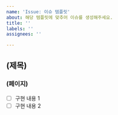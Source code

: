 ```yaml
---
name: 'Issue: 이슈 템플릿'
about: 해당 템플릿에 맞추어 이슈를 생성해주세요.
title: ''
labels: ''
assignees: ''

---
```


## (제목) 

### (페이지) 

- [ ] 구현 내용 1
- [ ] 구현 내용 2
